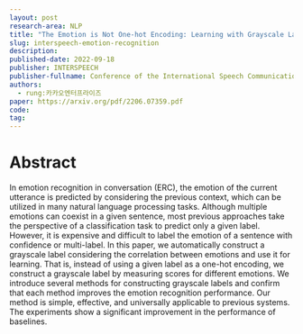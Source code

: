 ```yaml
---
layout: post
research-area: NLP
title: "The Emotion is Not One-hot Encoding: Learning with Grayscale Label for Emotion Recognition in Conversation"
slug: interspeech-emotion-recognition
description:
published-date: 2022-09-18
publisher: INTERSPEECH
publisher-fullname: Conference of the International Speech Communication Association (INTERSPEECH)
authors:
  - rung:카카오엔터프라이즈
paper: https://arxiv.org/pdf/2206.07359.pdf
code: 
tag:
---
```


# Abstract

In emotion recognition in conversation (ERC), the emotion of the current utterance is predicted by considering the previous context, which can be utilized in many natural language processing tasks. Although multiple emotions can coexist in a given sentence, most previous approaches take the perspective of a classification task to predict only a given label. However, it is expensive and difficult to label the emotion of a sentence with confidence or multi-label. In this paper, we automatically construct a grayscale label considering the correlation between emotions and use it for learning. That is, instead of using a given label as a one-hot encoding, we construct a grayscale label by measuring scores for different emotions. We introduce several methods for constructing grayscale labels and confirm that each method improves the emotion recognition performance. Our method is simple, effective, and universally applicable to previous systems. The experiments show a significant improvement in the performance of baselines.
